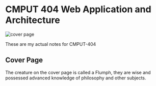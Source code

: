 # CMPUT 404 Web Application and Architecture

![cover page](https://github.com/jihoonog/School-Notes-Public/blob/master/CMPUT-404/CMPUT-404-cover-1.png)

These are my actual notes for CMPUT-404

## Cover Page

The creature on the cover page is called a Flumph, they are wise and possessed advanced knowledge of philosophy and other subjects. 

